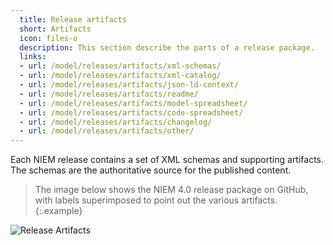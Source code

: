 ```yaml
---
  title: Release artifacts
  short: Artifacts
  icon: files-o
  description: This section describe the parts of a release package.
  links:
  - url: /model/releases/artifacts/xml-schemas/
  - url: /model/releases/artifacts/xml-catalog/
  - url: /model/releases/artifacts/json-ld-context/
  - url: /model/releases/artifacts/readme/
  - url: /model/releases/artifacts/model-spreadsheet/
  - url: /model/releases/artifacts/code-spreadsheet/
  - url: /model/releases/artifacts/changelog/
  - url: /model/releases/artifacts/other/
---
```


Each NIEM release contains a set of XML schemas and supporting artifacts.  The schemas are the authoritative source for the published content.

> The image below shows the NIEM 4.0 release package on GitHub, with labels superimposed to point out the various artifacts.
{:.example}

![Release Artifacts](release.png)
